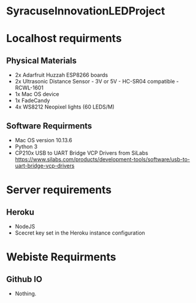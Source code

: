 # SyracuseInnovationLEDProject

# Localhost requirments 
## Physical Materials

* 2x Adarfruit Huzzah ESP8266 boards
* 2x Ultrasonic Distance Sensor - 3V or 5V - HC-SR04 compatible - RCWL-1601 
* 1x Mac OS device
* 1x FadeCandy
* 4x WS8212 Neopixel lights (60 LEDS/M)

## Software Requirments

* Mac OS version 10.13.6
* Python 3
* CP210x USB to UART Bridge VCP Drivers from SiLabs https://www.silabs.com/products/development-tools/software/usb-to-uart-bridge-vcp-drivers

# Server requirements
## Heroku
* NodeJS 
* Scecret key set in the Heroku instance configuration

# Webiste Requirments
## Github IO
* Nothing. 

